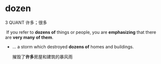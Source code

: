 # dozen

3 QUANT 许多；很多

​	If you refer to **dozens of** things or people, you are **emphasizing** that there are **very many of them**.

* ... a storm which destroyed **dozens of** homes and buildings.

  摧毁了**许多**房屋和建筑的暴风雨